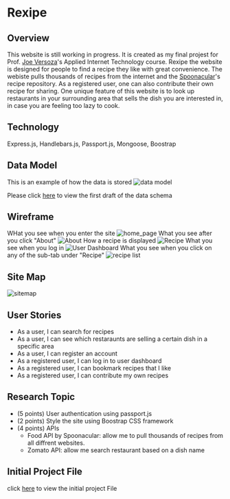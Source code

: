 # Rexipe

## Overview

This website is still working in progress. It is created as my final projest for Prof. [Joe Versoza](http://cs.nyu.edu/~jversoza/)'s Applied Internet Technology course. Rexipe the website is designed for people to find a recipe they like with great convenience. The webiste pulls thousands of recipes from the internet and the [Spoonacular](https://www.spoonacular.com/)'s recipe repository. As a registered user, one can also contribute their own recipe for sharing. One unique feature of this website is to look up restaurants in your surrounding area that sells the dish you are interested in, in case you are feeling too lazy to cook.

## Technology

Express.js, Handlebars.js, Passport.js, Mongoose, Boostrap


## Data Model

This is an example of how the data is stored
![data model](documentation/data_model.PNG)

Please click [here](db.js) to view the first draft of the data schema

## Wireframe

WHat you see when you enter the site
![home_page](documentation/mockup_export/Home-Page.png)
What you see after you click "About"
![About](documentation/mockup_export/About.png)
How a recipe is displayed
![Recipe](documentation/mockup_export/Recipe.png)
What you see when you log in
![User Dashboard](documentation/mockup_export/User-Dashboard.png)
What you see when you click on any of the sub-tab under "Recipe"
![recipe list](documentation/mockup_export/recipe-list-page.png)

## Site Map

![sitemap](documentation/sitemap.png)

## User Stories

- As a user, I can search for recipes
- As a user, I can see which restaraunts are selling a certain dish in a specific area
- As a user, I can register an account
- As a registered user, I can log in to user dashboard
- As a registered user, I can bookmark recipes that I like
- As a registered user, I can contribute my own recipes

## Research Topic

- (5 points) User authentication using passport.js
- (2 points) Style the site using Boostrap CSS framework
- (4 points) APIs
  - Food API by Spoonacular: allow me to pull thousands of recipes from all diffrent websites.
  - Zomato API: allow me search restaurant based on a dish name


## Initial Project File

click [here](rexipe.js) to view the initial project File
